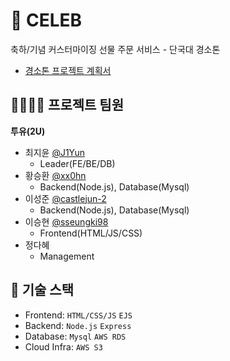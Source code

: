 # 🎁 CELEB
축하/기념 커스터마이징 선물 주문 서비스 - 단국대 경소톤
- [경소톤 프로젝트 계획서](./.github/report.pdf)

## 👨‍👩‍👧‍👦 프로젝트 팀원
**투유(2U)**
- 최지윤 [@J1Yun](https://github.com/J1Yun)
  - Leader(FE/BE/DB)
- 황승환 [@xx0hn](https://github.com/xx0hn)
  - Backend(Node.js), Database(Mysql)
- 이성준 [@castlejun-2](https://github.com/castlejun-2)
  - Backend(Node.js), Database(Mysql)
- 이승현 [@sseungki98](https://github.com/sseungki98)
  - Frontend(HTML/JS/CSS)
- 정다혜
  - Management

## 🔧 기술 스택
- Frontend: `HTML/CSS/JS` `EJS`
- Backend: `Node.js` `Express`
- Database: `Mysql` `AWS RDS`
- Cloud Infra: `AWS S3`

